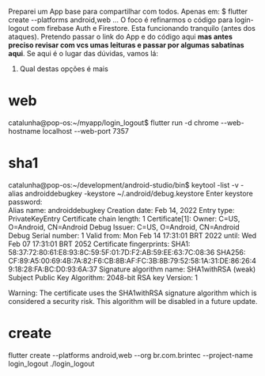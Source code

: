 
Preparei um App base para compartilhar com todos. Apenas em:
$ flutter create --platforms android,web ...
O foco é refinarmos o código para login-logout com firebase Auth e Firestore.
Esta funcionando tranquilo (antes dos ataques). 
Pretendo passar o link do App e do código aqui **mas antes preciso revisar com vcs umas leituras e passar por algumas sabatinas aqui**.
Se aqui é o lugar das dúvidas, vamos lá:

1) Qual destas opções é mais 


# web
catalunha@pop-os:~/myapp/login_logout$ flutter run -d chrome --web-hostname localhost --web-port 7357


# sha1

catalunha@pop-os:~/development/android-studio/bin$ keytool -list -v -alias androiddebugkey -keystore ~/.android/debug.keystore
Enter keystore password:  
Alias name: androiddebugkey
Creation date: Feb 14, 2022
Entry type: PrivateKeyEntry
Certificate chain length: 1
Certificate[1]:
Owner: C=US, O=Android, CN=Android Debug
Issuer: C=US, O=Android, CN=Android Debug
Serial number: 1
Valid from: Mon Feb 14 17:31:01 BRT 2022 until: Wed Feb 07 17:31:01 BRT 2052
Certificate fingerprints:
	 SHA1: 58:37:72:80:61:E8:93:8C:59:5F:01:7D:F2:AB:59:EE:63:7C:08:36
	 SHA256: CF:89:A5:00:69:4B:7A:82:F6:CB:8B:AF:FC:3B:8B:79:52:58:1A:31:DE:86:26:49:18:28:FA:BC:D0:93:6A:37
Signature algorithm name: SHA1withRSA (weak)
Subject Public Key Algorithm: 2048-bit RSA key
Version: 1

Warning:
The certificate uses the SHA1withRSA signature algorithm which is considered a security risk. This algorithm will be disabled in a future update.

# create

flutter create --platforms android,web --org br.com.brintec --project-name login_logout ./login_logout
